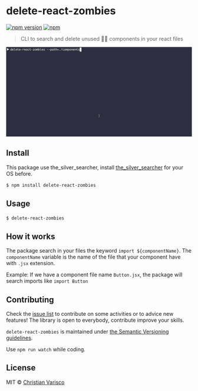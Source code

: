 # delete-react-zombies
[![npm version](https://badge.fury.io/js/delete-react-zombies.svg)](https://badge.fury.io/js/delete-react-zombies)
[![npm](https://img.shields.io/npm/dw/delete-react-zombies.svg)](https://www.npmjs.com/package/delete-react-zombies)
> CLI to search and delete unused 🧟‍♂️ components in your react files

<p align="center">
  <img src="https://github.com/CVarisco/delete-react-zombies/blob/master/docs/delete-react-zombies-demo.gif" alt="delete-react-zombies" width="800" />
</p>

## Install

This package use the_silver_searcher, install [the_silver_searcher](https://github.com/ggreer/the_silver_searcher#installing) for your OS before.

```sh
$ npm install delete-react-zombies
```

## Usage

```sh
$ delete-react-zombies
```

## How it works

The package search in your files the keyword `import ${componentName}`.
The `componentName` variable is the name of the file that your component
have with `.jsx` extension.

Example:
If we have a component file name `Button.jsx`, the package will search
imports like `import Button`

## Contributing

Check the [issue list](https://github.com/CVarisco/delete-react-zombies/issues) to contribute on some activities or to advice new features!
The library is open to everybody, contribute improve your skills.

`delete-react-zombies` is maintained under [the Semantic Versioning guidelines](http://semver.org/).

Use `npm run watch` while coding.

## License

MIT © [Christian Varisco](https://github.com/CVarisco)
